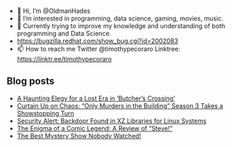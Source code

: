 - 👋 Hi, I’m @OldmanHades
- 👀 I’m interested in programming, data science, gaming, movies, music.
- 🌱 Currently trying to improve my knowledge and understanding of both programming and Data Science.
- https://bugzilla.redhat.com/show_bug.cgi?id=2002083
- 📫 How to reach me Twitter @timothypecoraro
Linktree: https://linktr.ee/timothypecoraro

## Blog posts
<!-- BLOG-POST-LIST:START -->
- [A Haunting Elegy for a Lost Era in ‘Butcher’s Crossing’](https://medium.com/@timothypecoraro/a-haunting-elegy-for-a-lost-era-in-butchers-crossing-db765939446e?source=rss-5097f5c9b801------2)
- [Curtain Up on Chaos: “Only Murders in the Building” Season 3 Takes a Showstopping Turn](https://medium.com/@timothypecoraro/curtain-up-on-chaos-only-murders-in-the-building-season-3-takes-a-showstopping-turn-13a754595534?source=rss-5097f5c9b801------2)
- [Security Alert: Backdoor Found in XZ Libraries for Linux Systems](https://medium.com/@timothypecoraro/security-alert-backdoor-found-in-xz-libraries-for-linux-systems-c663a205a178?source=rss-5097f5c9b801------2)
- [The Enigma of a Comic Legend: A Review of “Steve!”](https://medium.com/@timothypecoraro/the-enigma-of-a-comic-legend-a-review-of-steve-e011cd38f2a8?source=rss-5097f5c9b801------2)
- [The Best Mystery Show Nobody Watched!](https://medium.com/@timothypecoraro/the-best-mystery-show-nobody-watched-12991cce2070?source=rss-5097f5c9b801------2)
<!-- BLOG-POST-LIST:END -->
